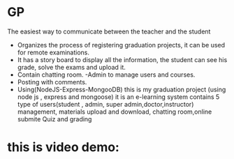 # GP
The easiest way to communicate between the 
teacher and the student
- Organizes the process of registering graduation 
projects, it can be used for remote examinations.
- It has a story board to display all the information, the 
student can see his grade, solve the exams and 
upload it.
- Contain chatting room. -Admin to manage users and 
courses.
- Posting with comments.
- Using(NodeJS-Express-MongooDB)
this is my graduation project (using node js , express and mongoose) it is an e-learning system contains 5 type of users(student , admin, super admin,doctor,instructor) management, materials upload and download, chatting room,online submite Quiz and grading

# this is video demo:
